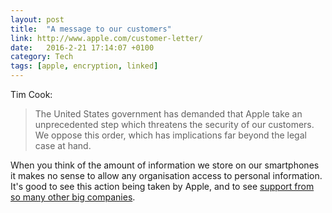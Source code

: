 ```yaml
---
layout: post
title:  "A message to our customers"
link: http://www.apple.com/customer-letter/
date:   2016-2-21 17:14:07 +0100
category: Tech
tags: [apple, encryption, linked]
---
```


Tim Cook:

> The United States government has demanded that Apple take an unprecedented step which threatens the security of our customers. We oppose this order, which has implications far beyond the legal case at hand. 

When you think of the amount of information we store on our smartphones it makes no sense to allow any organisation access to personal information. It's good to see this action being taken by Apple, and to see [support from so many other big companies][support].

[support]:http://www.macworld.com/article/3034979/security/facebook-google-twitter-woz-trump-mcafee-snowden-and-more-take-sides-on-apple-vs-the-fbi.html
